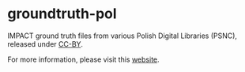 groundtruth-pol
===============

IMPACT ground truth files from various Polish Digital Libraries (PSNC), released under [CC-BY](http://creativecommons.org/licenses/by/3.0/).

For more information, please visit this [website](http://www.digitisation.eu/blog/view/article/psnc-releases-impact-dataset-under-cc-by-license/).
